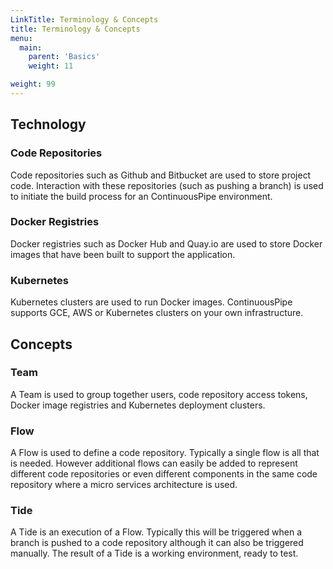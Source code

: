 ```yaml
---
LinkTitle: Terminology & Concepts
title: Terminology & Concepts
menu:
  main:
    parent: 'Basics'
    weight: 11

weight: 99
---
```


## Technology
### Code Repositories
Code repositories such as Github and Bitbucket are used to store project code. Interaction with these repositories (such as pushing a branch) is used to initiate the build process for an ContinuousPipe environment.

### Docker Registries
Docker registries such as Docker Hub and Quay.io are used to store Docker images that have been built to support the application.

### Kubernetes
Kubernetes clusters are used to run Docker images. ContinuousPipe supports GCE, AWS or Kubernetes clusters on your own infrastructure.

## Concepts
### Team
A Team is used to group together users, code repository access tokens, Docker image registries and Kubernetes deployment clusters.

### Flow
A Flow is used to define a code repository. Typically a single flow is all that is needed. However additional flows can easily be added to represent different code repositories or even different components in the same code repository where a micro services architecture is used.

### Tide
A Tide is an execution of a Flow. Typically this will be triggered when a branch is pushed to a code repository although it can also be triggered manually. The result of a Tide is a working environment, ready to test.
